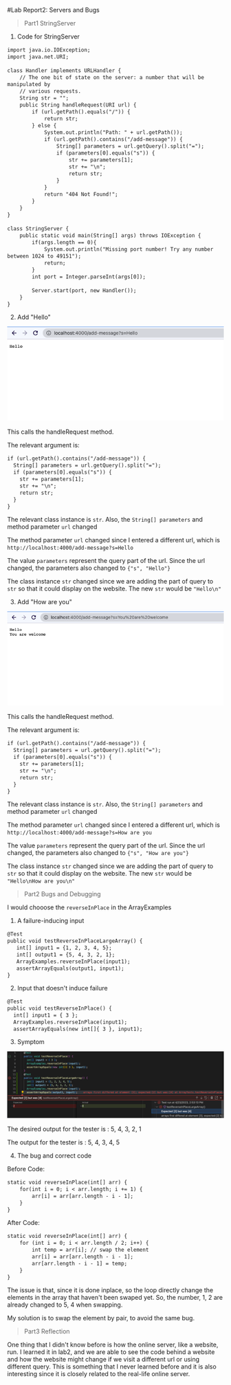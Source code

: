 #Lab Report2: Servers and Bugs

> Part1 StringServer
1. Code for StringServer

```
import java.io.IOException;
import java.net.URI;

class Handler implements URLHandler {
    // The one bit of state on the server: a number that will be manipulated by
    // various requests.
    String str = "";
    public String handleRequest(URI url) {
        if (url.getPath().equals("/")) {
            return str;
        } else {
            System.out.println("Path: " + url.getPath());
            if (url.getPath().contains("/add-message")) {
                String[] parameters = url.getQuery().split("=");
                if (parameters[0].equals("s")) {
                    str += parameters[1];
                    str += "\n";
                    return str;
                }
            }
            return "404 Not Found!";
        }
    }
}

class StringServer {
    public static void main(String[] args) throws IOException {
        if(args.length == 0){
            System.out.println("Missing port number! Try any number between 1024 to 49151");
            return;
        }
        int port = Integer.parseInt(args[0]);

        Server.start(port, new Handler());
    }
}
```
2. Add "Hello"

![image](lab2-2.png)

This calls the handleRequest method.

The relevant argument is:
```
if (url.getPath().contains("/add-message")) {
  String[] parameters = url.getQuery().split("=");
  if (parameters[0].equals("s")) {
    str += parameters[1];
    str += "\n";
    return str;
  }
}
```
The relevant class instance is `str`. Also, the `String[] parameters` and method parameter `url` changed

The method parameter `url` changed since I entered a different url, which is `http://localhost:4000/add-message?s=Hello`

The value `parameters` represent the query part of the url. Since the url changed, the parameters also changed to `{"s", "Hello"}`

The class instance `str` changed since we are adding the part of query to `str` so that it could display on the website. The new `str` would be 
`"Hello\n"`

3. Add "How are you"

![image](lab2-3.png)

This calls the handleRequest method.

The relevant argument is:
```
if (url.getPath().contains("/add-message")) {
  String[] parameters = url.getQuery().split("=");
  if (parameters[0].equals("s")) {
    str += parameters[1];
    str += "\n";
    return str;
  }
}
```

The relevant class instance is `str`. Also, the `String[] parameters` and method parameter `url` changed

The method parameter `url` changed since I entered a different url, which is `http://localhost:4000/add-message?s=How are you`

The value `parameters` represent the query part of the url. Since the url changed, the parameters also changed to `{"s", "How are you"}`

The class instance `str` changed since we are adding the part of query to `str` so that it could display on the website. The new `str` would be 
`"Hello\nHow are you\n"`

> Part2 Bugs and Debugging

I would chooose the `reverseInPlace` in the ArrayExamples
1. A failure-inducing input

```
@Test
public void testReverseInPlaceLargeArray() {
   int[] input1 = {1, 2, 3, 4, 5};
   int[] output1 = {5, 4, 3, 2, 1};
   ArrayExamples.reverseInPlace(input1);
   assertArrayEquals(output1, input1);
}
```

2. Input that doesn't induce failure

```
@Test 
public void testReverseInPlace() {
  int[] input1 = { 3 };
  ArrayExamples.reverseInPlace(input1);
  assertArrayEquals(new int[]{ 3 }, input1);
```
3. Symptom

![image](lab2-4.png)

The desired output for the tester is : 5, 4, 3, 2, 1

The output for the tester is : 5, 4, 3, 4, 5

4. The bug and correct code

Before Code:

```
static void reverseInPlace(int[] arr) {
    for(int i = 0; i < arr.length; i += 1) {
        arr[i] = arr[arr.length - i - 1];
    }
}
```

After Code:

```
static void reverseInPlace(int[] arr) {
    for (int i = 0; i < arr.length / 2; i++) {
        int temp = arr[i]; // swap the element
        arr[i] = arr[arr.length - i - 1];
        arr[arr.length - i - 1] = temp;
    }
}
```

The issue is that, since it is done inplace, so the loop directly change the elements in the array that haven't been swaped yet. So, the number, 1, 2 are
already changed to 5, 4 when swapping.

My solution is to swap the element by pair, to avoid the same bug.

> Part3 Reflection

One thing that I didn't know before is how the online server, like a website, run. I learned it in lab2, and we are able to see the code behind a website and how the website might change if we visit a different url or using different query. This is something that I never learned before and it is also interesting since it is closely related to the real-life online server.
